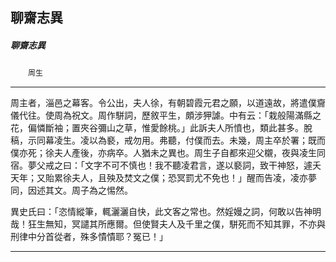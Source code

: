 

## 聊齋志異

##### 聊齋志異
　　`周生`

* * *

周主者，淄邑之幕客。令公出，夫人徐，有朝碧霞元君之願，以道遠故，將遣僕齎儀代往。使周為祝文。周作駢詞，歷敘平生，頗涉狎謔。中有云：「栽般陽滿縣之花，偏憐斷袖；置夾谷彌山之草，惟愛餘桃。」此訴夫人所憤也，類此甚多。脫稿，示同幕凌生。凌以為褻，戒勿用。弗聽，付僕而去。未幾，周主卒於署；既而僕亦死；徐夫人產後，亦病卒。人猶未之異也。周生子自都來迎父櫬，夜與凌生同宿。夢父戒之曰：「文字不可不慎也！我不聽凌君言，遂以褻詞，致干神怒，遽夭天年；又貽累徐夫人，且殃及焚文之僕；恐冥罰尤不免也！」醒而告凌，凌亦夢同，因述其文。周子為之惕然。

異史氏曰：「恣情縱筆，輒灑灑自快，此文客之常也。然婬嫚之詞，何敢以告神明哉！狂生無知，冥譴其所應爾。但使賢夫人及千里之僕，駢死而不知其罪，不亦與刑律中分首從者，殊多憒憒耶？冤已！」

* * *

